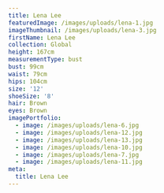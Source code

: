 ```yaml
---
title: Lena Lee
featuredImage: /images/uploads/lena-1.jpg
imageThumbnail: /images/uploads/lena-3.jpg
firstName: Lena Lee
collection: Global
height: 167cm
measurementType: bust
bust: 99cm
waist: 79cm
hips: 104cm
size: '12'
shoeSize: '8'
hair: Brown
eyes: Brown
imagePortfolio:
  - image: /images/uploads/lena-6.jpg
  - image: /images/uploads/lena-12.jpg
  - image: /images/uploads/lena-13.jpg
  - image: /images/uploads/lena-10.jpg
  - image: /images/uploads/lena-7.jpg
  - image: /images/uploads/lena-11.jpg
meta:
  title: Lena Lee
---
```


